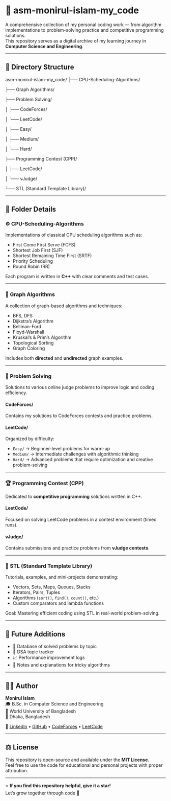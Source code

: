 # 🧠 asm-monirul-islam-my_code

A comprehensive collection of my personal coding work — from algorithm implementations to problem-solving practice and competitive programming solutions.  
This repository serves as a digital archive of my learning journey in **Computer Science and Engineering**.

---

## 📂 Directory Structure

asm-monirul-islam-my_code/
├── CPU-Scheduling-Algorithms/

├── Graph Algorithms/

├── Problem Solving/

│   ├── CodeForces/

│   └── LeetCode/

│       ├── Easy/

│       ├── Medium/

│       └── Hard/

├── Programming Contest (CPP)/

│   ├── LeetCode/

│   └── vJudge/

└── STL (Standard Template Library)/



---

## 📘 Folder Details

### ⚙️ CPU-Scheduling-Algorithms
Implementations of classical CPU scheduling algorithms such as:
- First Come First Serve (FCFS)
- Shortest Job First (SJF)
- Shortest Remaining Time First (SRTF)
- Priority Scheduling
- Round Robin (RR)
  
Each program is written in **C++** with clear comments and test cases.

---

### 🔗 Graph Algorithms
A collection of graph-based algorithms and techniques:
- BFS, DFS
- Dijkstra’s Algorithm
- Bellman-Ford
- Floyd-Warshall
- Kruskal’s & Prim’s Algorithm
- Topological Sorting
- Graph Coloring

Includes both **directed** and **undirected** graph examples.

---

### 🧩 Problem Solving
Solutions to various online judge problems to improve logic and coding efficiency.

#### CodeForces/
Contains my solutions to CodeForces contests and practice problems.

#### LeetCode/
Organized by difficulty:
- `Easy/` → Beginner-level problems for warm-up  
- `Medium/` → Intermediate challenges with algorithmic thinking  
- `Hard/` → Advanced problems that require optimization and creative problem-solving

---

### 🏆 Programming Contest (CPP)
Dedicated to **competitive programming** solutions written in C++.

#### LeetCode/
Focused on solving LeetCode problems in a contest environment (timed runs).

#### vJudge/
Contains submissions and practice problems from **vJudge contests**.

---

### 🧰 STL (Standard Template Library)
Tutorials, examples, and mini-projects demonstrating:
- Vectors, Sets, Maps, Queues, Stacks
- Iterators, Pairs, Tuples
- Algorithms (`sort()`, `find()`, `count()`, etc.)
- Custom comparators and lambda functions

Goal: Mastering efficient coding using STL in real-world problem-solving.

---

## 🚀 Future Additions
- 📑 Database of solved problems by topic  
- 🧮 DSA topic tracker  
- 📈 Performance improvement logs  
- 🧠 Notes and explanations for tricky algorithms  

---

## 🧑‍💻 Author

**Monirul Islam**  
🎓 B.Sc. in Computer Science and Engineering  
🏫 World University of Bangladesh  
📍 Dhaka, Bangladesh  

🔗 [LinkedIn](#) • [GitHub](#) • [CodeForces](#) • [LeetCode](#)

---

## ⚖️ License

This repository is open-source and available under the **MIT License**.  
Feel free to use the code for educational and personal projects with proper attribution.

---

⭐ **If you find this repository helpful, give it a star!**  
Let’s grow together through code 🚀
